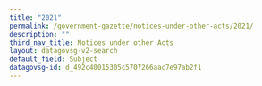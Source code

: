 ```yaml
---
title: "2021"
permalink: /government-gazette/notices-under-other-acts/2021/
description: ""
third_nav_title: Notices under other Acts
layout: datagovsg-v2-search
default_field: Subject
datagovsg-id: d_492c40015305c5707266aac7e97ab2f1
---
```

